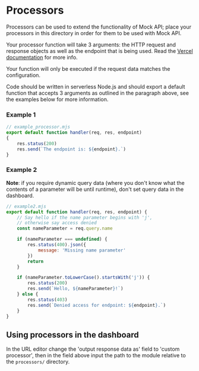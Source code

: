 # Processors
Processors can be used to extend the functionality of Mock API; place your processors in this directory in order for them to be used with Mock API.

Your processor function will take 3 arguments: the HTTP request and response objects as well as the endpoint that is being used. Read the [Vercel documentation](https://vercel.com/docs/runtimes#official-runtimes/node-js) for more info.

Your function will only be executed if the request data matches the configuration.

Code should be written in serverless Node.js and should export a default function that accepts 3 arguments as outlined in the paragraph above, see the examples below for more information.

### Example 1

```js
// example_processor.mjs
export default function handler(req, res, endpoint)
{
    res.status(200)
    res.send(`The endpoint is: ${endpoint}.`)
}
```

### Example 2
**Note**: if you require dynamic query data (where you don't know what the contents of a parameter will be until runtime), don't set query data in the dashboard.
```js
// example2.mjs
export default function handler(req, res, endpoint) {
    // Say hello if the name parameter begins with 'j', 
    // otherwise say access denied
    const nameParameter = req.query.name

    if (nameParameter === undefined) {
        res.status(400).json({
            message: 'Missing name parameter'
        })
        return
    }

    if (nameParameter.toLowerCase().startsWith('j')) {
        res.status(200)
        res.send(`Hello, ${nameParameter}!`)
    } else {
        res.status(403)
        res.send(`Denied access for endpoint: ${endpoint}.`)
    }
}
```

## Using processors in the dashboard
In the URL editor change the 'output response data as' field to 'custom processor', then in the field above input the path to the module relative to the `processors/` directory.
